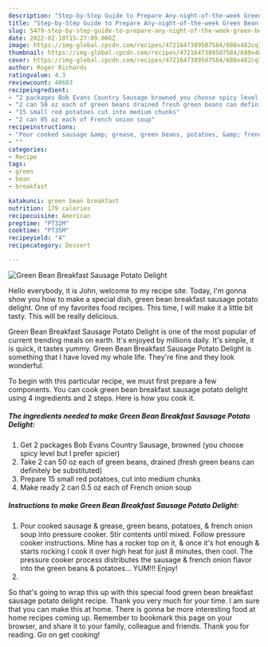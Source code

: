 ```yaml
---
description: "Step-by-Step Guide to Prepare Any-night-of-the-week Green Bean Breakfast Sausage Potato Delight"
title: "Step-by-Step Guide to Prepare Any-night-of-the-week Green Bean Breakfast Sausage Potato Delight"
slug: 5479-step-by-step-guide-to-prepare-any-night-of-the-week-green-bean-breakfast-sausage-potato-delight
date: 2022-02-10T15:27:09.006Z
image: https://img-global.cpcdn.com/recipes/4721647389507584/680x482cq70/green-bean-breakfast-sausage-potato-delight-recipe-main-photo.jpg
thumbnail: https://img-global.cpcdn.com/recipes/4721647389507584/680x482cq70/green-bean-breakfast-sausage-potato-delight-recipe-main-photo.jpg
cover: https://img-global.cpcdn.com/recipes/4721647389507584/680x482cq70/green-bean-breakfast-sausage-potato-delight-recipe-main-photo.jpg
author: Roger Richards
ratingvalue: 4.3
reviewcount: 40603
recipeingredient:
- "2 packages Bob Evans Country Sausage browned you choose spicy level but I prefer spicier"
- "2 can 50 oz each of green beans drained fresh green beans can definitely be substituted"
- "15 small red potatoes cut into medium chunks"
- "2 can 05 oz each of French onion soup"
recipeinstructions:
- "Pour cooked sausage &amp; grease, green beans, potatoes, &amp; french onion soup into pressure cooker.  Stir contents until mixed. Follow pressure cooker instructions.  Mine has a rocker top on it, &amp; once it&#39;s hot enough &amp; starts rocking I cook it over high heat for just 8 minutes,  then cool. The pressure cooker process distributes the sausage &amp; french onion flavor into the green beans &amp; potatoes... YUM!!!  Enjoy!"
- ""
categories:
- Recipe
tags:
- green
- bean
- breakfast

katakunci: green bean breakfast 
nutrition: 179 calories
recipecuisine: American
preptime: "PT32M"
cooktime: "PT35M"
recipeyield: "4"
recipecategory: Dessert

---
```



![Green Bean Breakfast Sausage Potato Delight](https://img-global.cpcdn.com/recipes/4721647389507584/680x482cq70/green-bean-breakfast-sausage-potato-delight-recipe-main-photo.jpg)

Hello everybody, it is John, welcome to my recipe site. Today, I'm gonna show you how to make a special dish, green bean breakfast sausage potato delight. One of my favorites food recipes. This time, I will make it a little bit tasty. This will be really delicious.

Green Bean Breakfast Sausage Potato Delight is one of the most popular of current trending meals on earth. It's enjoyed by millions daily. It's simple, it is quick, it tastes yummy. Green Bean Breakfast Sausage Potato Delight is something that I have loved my whole life. They're fine and they look wonderful.




To begin with this particular recipe, we must first prepare a few components. You can cook green bean breakfast sausage potato delight using 4 ingredients and 2 steps. Here is how you cook it.

<!--inarticleads1-->

##### The ingredients needed to make Green Bean Breakfast Sausage Potato Delight:

1. Get 2 packages Bob Evans Country Sausage, browned (you choose spicy level but I prefer spicier)
1. Take 2 can 50 oz each of green beans, drained (fresh green beans can definitely be substituted)
1. Prepare 15 small red potatoes, cut into medium chunks
1. Make ready 2 can 0.5 oz each of French onion soup




<!--inarticleads2-->

##### Instructions to make Green Bean Breakfast Sausage Potato Delight:

1. Pour cooked sausage &amp; grease, green beans, potatoes, &amp; french onion soup into pressure cooker.  Stir contents until mixed. Follow pressure cooker instructions.  Mine has a rocker top on it, &amp; once it&#39;s hot enough &amp; starts rocking I cook it over high heat for just 8 minutes,  then cool. The pressure cooker process distributes the sausage &amp; french onion flavor into the green beans &amp; potatoes... YUM!!!  Enjoy!
1. 




So that's going to wrap this up with this special food green bean breakfast sausage potato delight recipe. Thank you very much for your time. I am sure that you can make this at home. There is gonna be more interesting food at home recipes coming up. Remember to bookmark this page on your browser, and share it to your family, colleague and friends. Thank you for reading. Go on get cooking!
